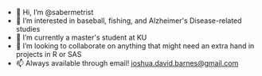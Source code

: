 - 👋 Hi, I’m @sabermetrist
- 👀 I’m interested in baseball, fishing, and Alzheimer's Disease-related studies
- 🌱 I’m currently a master's student at KU
- 💞️ I’m looking to collaborate on anything that might need an extra hand in projects in R or SAS
- 📫 Always available through email! joshua.david.barnes@gmail.com

<!---
sabermetrist/sabermetrist is a ✨ special ✨ repository because its `README.md` (this file) appears on your GitHub profile.
You can click the Preview link to take a look at your changes.
--->
